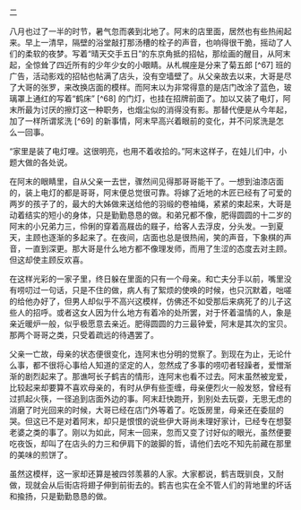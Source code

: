 二

  

八月也过了一半的时节，暑气忽而袭到北地了。阿末的店里面，居然也有些热闹起来。早上一清早，隔壁的浴堂敲打那汤槽的栓子的声音，也响得很干脆，摇动了人们的柔软的夜梦。写着“晴天交手五日”的东京角抵的招帖，那绘画的醒目，从阿末起，全惊耸了四近所有的少年少女的小眼睛。从札幌座是分来了菊五郎 [^67] 班的广告，活动影戏的招帖也帖满了店头，没有空墙壁了。从父亲故去以来，大哥是尽了大哥的张罗，来改换店面的模样。而阿末以为非常得意的是店门改涂了蓝色，玻璃罩上通红的写着“鹤床” [^68] 的门灯，也挂在招牌前面了。加以又装了电灯，阿末所最为讨厌的擦灯这一种职务，也烟尘似的消得没有影。那替代便是从今年起，加了一样所谓浆洗 [^69] 的新事情，阿末早高兴着眼前的变化，并不问浆洗是怎么一回事。

“家里是装了电灯哩。这很明亮，也用不着收拾的。”阿末这样子，在娃儿们中，小题大做的各处说。

在阿末的眼睛里，自从父亲一去世，骤然间见得那哥哥能干了。一想到油漆店面的，装上电灯的都是哥哥，阿末便总觉很可靠。将嫁了近地的木匠已经有了可爱的两岁的孩子了的，最大的大姊做来送给他的羽缎的卷袖绳，紧紧的束起来，大哥是动着结实的短小的身体，只是勤勤恳恳的做。和弟兄都不像，肥得圆圆的十二岁的阿末的小兄弟力三，伶俐的穿着高屐齿的屐子，给客人去浮皮，分头发。一到夏天，主顾也逐渐的多起来了。在夜间，店面也总是很热闹，笑的声音，下象棋的声音，一直到深更。那大哥是什么地方都不像理发师，而用了生涩的态度去对主顾。但这却使主顾反欢喜。

在这样光彩的一家子里，终日躲在里面的只有一个母亲。和亡夫分手以前，嘴里没有唠叨过一句话，只是不住的做，病人有了絮烦的使唤的时候，也只沉默着，咄嗟的给他办好了，但男人却似乎不高兴这模样，仿佛还不如受那后来病死了的儿子这些人的招呼。或者这女人因为什么地方有着冷的处所罢，对于怀着温情的人，象是亲近暖炉一般，似乎极愿意去亲近。肥得圆圆的力三最钟爱，阿末是其次的宝贝。那两个哥哥之类，只受着疏远的待遇罢了。

父亲一亡故，母亲的状态便很变化，连阿末也分明的觉察了。到现在为止，无论什么事，都不很将心事给人知道的坚定的人，忽然成了多事的唠叨者轻躁者，爱憎渐渐的剧烈起来了。那谯呵长子鹤吉的情形，连阿末也看不过去。阿末虽然被宠爱，比较起来却要算不喜欢母亲的，有时从伊有些歪缠，母亲便烈火一般发怒，曾经有过抓起火筷，一径追到店面外边的事。阿末赶快跑开，到别处去玩耍，无思无虑的消磨了时光回来的时候，大哥已经在店门外等着了。吃饭房里，母亲还在委屈的哭。但这已不是对着阿末，却只是恨恨的说些伊大哥尚未理好家计，已经专在想娶老婆之类的事了。刚以为如此，阿末一回来，忽而又变了讨好似的眼光，虽然便要吃夜饭，却叫了在店头的力三和伊肩下的跛脚的哲，请他们去吃不知先前藏在那里的美味的煎饼了。

虽然这模样，这一家却还算是被四邻羡慕的人家。大家都说，鹤吉既驯良，又耐做，现就会从后街店将翅子伸到前街去的。鹤吉也实在全不管人们的背地里的坏话和揄扬，只是勤勤恳恳的做。